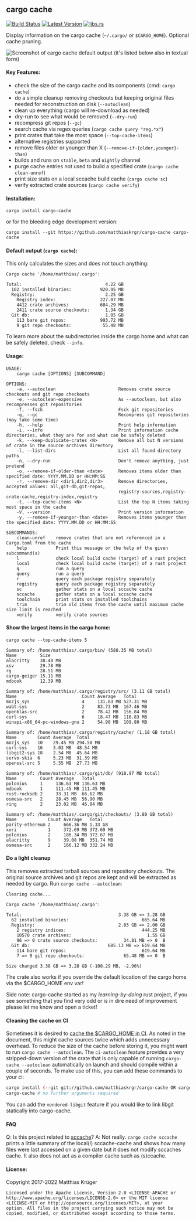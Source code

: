 ## cargo cache

[![Build Status](https://github.com/matthiaskrgr/cargo-cache/workflows/ci/badge.svg)](https://github.com/matthiaskrgr/cargo-cache/actions) <!-- [![dependency status](https://deps.rs/repo/github/matthiaskrgr/cargo-cache/status.svg)](https://deps.rs/repo/github/matthiaskrgr/cargo-cache)' -->
[![Latest Version](https://img.shields.io/crates/v/cargo-cache.svg)](https://crates.io/crates/cargo-cache)
[![libs.rs](https://img.shields.io/badge/libs.rs-gray.svg)](https://lib.rs/crates/cargo-cache)

Display information on the cargo cache (`~/.cargo/` or `$CARGO_HOME`). Optional cache pruning.


![Screenshot of cargo cache default output (it's listed below also in textual form)](data/screenshot_readme_f724ec8.png?raw=true "Cargo Cache")

#### Key Features:
* check the size of the cargo cache and its components (cmd: `cargo cache`)
* do a simple cleanup removing checkouts but keeping original files needed for reconstruction on disk (`--autoclean`)
* clean up everything (cargo will re-download as needed)
* dry-run to see what would be removed (`--dry-run`)
* recompress git repos (`--gc`)
* search cache via regex queries (`cargo cache query "reg.*x"`)
* print crates that take the most space (`--top-cache-items`)
* alternative registries supported
* remove files older or younger than X (`--remove-if-{older,younger}-than`)
* builds and runs on `stable`, `beta` and `nightly` channel
* purge cache entries not used to build a specified crate (`cargo cache clean-unref`)
* print size stats on a local sccache build cache  (`cargo cache sc`)
* verify extracted crate sources (`cargo cache verify`)

#### Installation:
```cargo install cargo-cache```

or for the bleeding edge development version:

```cargo install --git https://github.com/matthiaskrgr/cargo-cache cargo-cache```

#### Default output (`cargo cache`):
This only calculates the sizes and does not touch anything:
````
Cargo cache '/home/matthias/.cargo':

Total:                                4.22 GB
  102 installed binaries:           920.95 MB
  Registry:                           2.25 GB
    Registry index:                 227.07 MB
    4412 crate archives:            684.29 MB
    2411 crate source checkouts:      1.34 GB
  Git db:                             1.05 GB
    113 bare git repos:             993.72 MB
    9 git repo checkouts:            55.48 MB
````
To learn more about the subdirectories inside the cargo home and what can be safely deleted, check `--info`.


#### Usage:
````
USAGE:
    cargo cache [OPTIONS] [SUBCOMMAND]

OPTIONS:
    -a, --autoclean                        Removes crate source checkouts and git repo checkouts
    -e, --autoclean-expensive              As --autoclean, but also recompresses git repositories
    -f, --fsck                             Fsck git repositories
    -g, --gc                               Recompress git repositories (may take some time)
    -h, --help                             Print help information
    -i, --info                             Print information cache directories, what they are for and what can be safely deleted
    -k, --keep-duplicate-crates <N>        Remove all but N versions of crate in the source archives directory
    -l, --list-dirs                        List all found directory paths
    -n, --dry-run                          Don't remove anything, just pretend
    -o, --remove-if-older-than <date>      Removes items older than specified date: YYYY.MM.DD or HH:MM:SS
    -r, --remove-dir <dir1,dir2,dir3>      Remove directories, accepted values: all,git-db,git-repos,
                                           registry-sources,registry-crate-cache,registry-index,registry
    -t, --top-cache-items <N>              List the top N items taking most space in the cache
    -V, --version                          Print version information
    -y, --remove-if-younger-than <date>    Removes items younger than the specified date: YYYY.MM.DD or HH:MM:SS

SUBCOMMANDS:
    clean-unref    remove crates that are not referenced in a Cargo.toml from the cache
    help           Print this message or the help of the given subcommand(s)
    l              check local build cache (target) of a rust project
    local          check local build cache (target) of a rust project
    q              run a query
    query          run a query
    r              query each package registry separately
    registry       query each package registry separately
    sc             gather stats on a local sccache cache
    sccache        gather stats on a local sccache cache
    toolchain      print stats on installed toolchains
    trim           trim old items from the cache until maximum cache size limit is reached
    verify         verify crate sources
````

#### Show the largest items in the cargo home:
````
cargo cache --top-cache-items 5

Summary of: /home/matthias/.cargo/bin/ (588.35 MB total)
Name         Size
alacritty    38.40 MB
xsv          29.78 MB
rg           28.51 MB
cargo-geiger 15.11 MB
mdbook       12.39 MB

Summary of: /home/matthias/.cargo/registry/src/ (3.11 GB total)
Name                         Count Average   Total
mozjs_sys                    4     131.83 MB 527.31 MB
wabt-sys                     2     83.73 MB  167.46 MB
openblas-src                 2     78.42 MB  156.84 MB
curl-sys                     6     18.47 MB  110.83 MB
winapi-x86_64-pc-windows-gnu 2     54.90 MB  109.80 MB

Summary of: /home/matthias/.cargo/registry/cache/ (1.18 GB total)
Name        Count Average  Total
mozjs_sys   10    29.45 MB 294.50 MB
curl-sys    16    3.03 MB  48.54 MB
libgit2-sys 18    2.54 MB  45.64 MB
servo-skia  6     5.23 MB  31.39 MB
openssl-src 5     5.55 MB  27.73 MB

Summary of: /home/matthias/.cargo/git/db/ (918.97 MB total)
Name         Count Average   Total
polonius     1     136.63 MB 136.63 MB
mdbook       1     111.45 MB 111.45 MB
rust-rocksdb 2     33.31 MB  66.62 MB
osmesa-src   2     28.45 MB  56.90 MB
ring         2     23.02 MB  46.04 MB

Summary of: /home/matthias/.cargo/git/checkouts/ (3.80 GB total)
Name            Count Average   Total
parity-ethereum 2     666.36 MB 1.33 GB
xori            1     372.69 MB 372.69 MB
polonius        2     186.34 MB 372.67 MB
alacritty       9     39.08 MB  351.74 MB
osmesa-src      2     166.12 MB 332.24 MB
````
#### Do a light cleanup
This removes extracted tarball sources and repository checkouts.
The original source archives and git repos are kept and will be extracted as needed by cargo.
Run `cargo cache --autoclean`:
````
Clearing cache...

Cargo cache '/home/matthias/.cargo':

Total:                                     3.38 GB => 3.28 GB
  62 installed binaries:                            665.64 MB
  Registry:                                2.03 GB => 2.00 GB
    2 registry indices:                             444.25 MB
    10570 crate archives:                             1.55 GB
    96 => 0 crate source checkouts:          34.81 MB => 0  B
  Git db:                              685.13 MB => 619.64 MB
    114 bare git repos:                             619.64 MB
    7 => 0 git repo checkouts:               65.48 MB => 0  B

Size changed 3.38 GB => 3.28 GB (-100.29 MB, -2.96%)
````

The crate also works if you override the default location of the cargo home via
the $CARGO_HOME env var!


Side note: cargo-cache started as my *learning-by-doing* rust project, if you see something that you find very odd or is in dire need of improvement please let me know and open a ticket!

#### Cleaning the cache on CI
Sometimes it is desired to [cache the $CARGO_HOME in CI](https://doc.rust-lang.org/nightly/cargo/guide/cargo-home.html#caching-the-cargo-home-in-ci).
As noted in the document, this might cache sources twice which adds unnecessary overhead.
To reduce the size of the cache before storing it, you might want to run `cargo cache --autoclean`.
The `ci-autoclean` feature provides a very stripped-down version of the crate that is only capable of running `cargo-cache --autoclean` automatically on launch and should compile within a couple of seconds.
To make use of this, you can add these commands to your ci:
````bash
cargo install (--git git://github.com/matthiaskrgr/cargo-cache OR cargo-cache) --no-default-features --features ci-autoclean cargo-cache
cargo-cache # no further arguments required
````
You can add the `vendored-libgit` feature if you would like to link libgit statically into cargo-cache.

#### FAQ
Q: Is this project related to [sccache](https://github.com/mozilla/sccache)?
A: Not really.
   `cargo cache sccache` prints a little summary of the local(!) sccache-cache and shows how many files were last accessed on a given date but
   it does not modify sccaches cache. It also does not act as a compiler cache such as (s)ccache.


#### License:

Copyright 2017-2022 Matthias Krüger

````
Licensed under the Apache License, Version 2.0 <LICENSE-APACHE or
http://www.apache.org/licenses/LICENSE-2.0> or the MIT license
<LICENSE-MIT or http://opensource.org/licenses/MIT>, at your
option. All files in the project carrying such notice may not be
copied, modified, or distributed except according to those terms.
````
